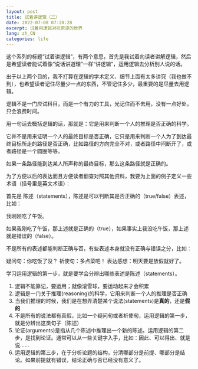 ```yaml
---
layout: post
title: 试着讲逻辑（二）
date: 2022-07-08 07:20:28
excerpt: 试着用逻辑对抗荒谬的世界
lang: zh_CN
categories: life
---
```


这个系列的标题“试着讲逻辑”，有两个意思，首先是我试着向读者讲解逻辑，然后是希望读者能试着像“说话讲道理”一样“讲逻辑”，运用逻辑去分析别人说的话。

出于以上两个目的，我不打算在逻辑的学术定义、细节上面有太多讲究（我也做不到），也希望读者记住尽量少一点的东西，不管记住多少，最重要的是尽量去用逻辑。

逻辑不是一门应试科目，而是一个有力的工具，光记住而不去用，没有一点好处，只会浪费时间。

用一句话去概括逻辑的话，那就是：它是用来判断一个人的推理是否正确的科学。

它并不是用来证明一个人的最终目标是否正确，它只是用来判断一个人为了到达最终目标所走的路径是否正确，比如路径的方向完全不对，或者路径中间断开了，或者路径是一个圆圈等等。

如果一条路径能到达某人所声称的最终目标，那么这条路径就是正确的。

为了方便以后的表达而且方便读者翻查对照其他资料，我要为上面的例子定义一些术语（括号里是英文术语）：

首先是 陈述（statements），陈述是可以判断其是否正确的（true/false）表述，比如：

我刚刚吃了午饭。

如果我刚吃了午饭，那上述就是正确的（true），如果事实上我没吃午饭，那上述就是错误的（false）。


不是所有的表述都能判断正确与否，有些表述本身就没有正确与错误之分，比如：

疑问句：你吃饭了没？
祈使句：多点菜吧！
表达感想：明天要是放假就好了。

学习运用逻辑的第一步，就是要学会分辨出哪些表述是陈述（statements）。





1. 逻辑不能靠记，要运用；就像滚雪球，要运动起来才会积累
2. 逻辑是一门关于推理(reasoning)的科学，它用来判断一个人的推理是否正确
3. 当我们推理的时候，我们是在想弄清楚某个说法(statements)是**真的**，还是**假的**
4. 不是所有的说法都有真假，比如一个疑问句或者祈使句，运用逻辑的第一步，就是分辨出这类句子（陈述）
5. 论证(arguments)是指从几个陈述中推理出一个新的陈述。运用逻辑的第二步，是找到论证。通常可以从一些关键字入手，比如：因此、可以得出、就是说……
6. 运用逻辑的第三步，在于分析论题的结构，分清哪部分是前提、哪部分是结论。如果前提就有错误，结论正确与否已经没有意义了。